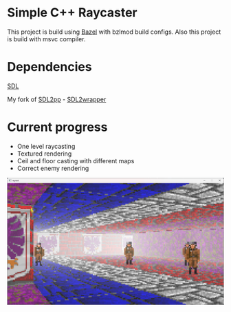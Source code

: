 # Simple C++ Raycaster

This project is build using [Bazel](https://github.com/bazelbuild/bazel) with bzlmod build configs.
Also this project is build with msvc compiler.

# Dependencies

[SDL](https://github.com/libsdl-org/SDL)


My fork of [SDL2pp](https://github.com/libSDL2pp/libSDL2pp) - [SDL2wrapper](https://github.com/ertrod/SDL2wrapper)

# Current progress

- One level raycasting
- Textured rendering
- Ceil and floor casting with different maps
- Correct enemy rendering

![screenshot](images/Screenshot.png)
